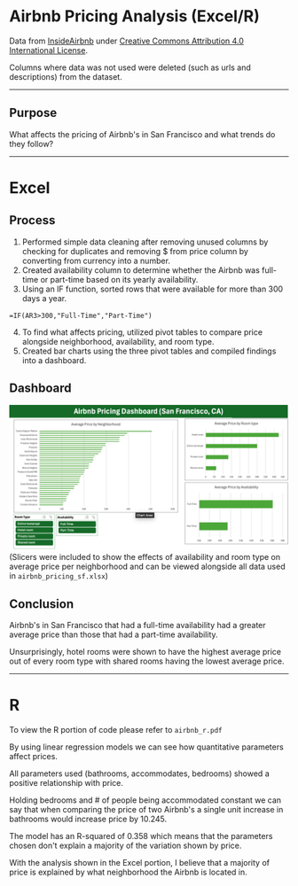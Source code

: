 # Airbnb Pricing Analysis (Excel/R)
Data from [InsideAirbnb](https://insideairbnb.com/get-the-data/) under [Creative Commons Attribution 4.0 International License](https://creativecommons.org/licenses/by/4.0/).

Columns where data was not used were deleted (such as urls and descriptions) from the dataset.
***
## Purpose
What affects the pricing of Airbnb's in San Francisco and what trends do they follow?
***
# Excel

## Process
1. Performed simple data cleaning after removing unused columns by checking for duplicates and removing $ from price column by converting from currency into a number.
2. Created availability column to determine whether the Airbnb was full-time or part-time based on its yearly availability.
3. Using an IF function, sorted rows that were available for more than 300 days a year.
```excel
=IF(AR3>300,"Full-Time","Part-Time")
```
4. To find what affects pricing, utilized pivot tables to compare price alongside neighborhood, availability, and room type.
5. Created bar charts using the three pivot tables and compiled findings into a dashboard.

## Dashboard
![image](https://raw.githubusercontent.com/echu-vb/airbnb_pricing_analysis/refs/heads/main/airbnb_dashboard2.png)
(Slicers were included to show the effects of availability and room type on average price per neighborhood and can be viewed alongside all data used in `airbnb_pricing_sf.xlsx`)

## Conclusion
Airbnb's in San Francisco that had a full-time availability had a greater average price than those that had a part-time availability. 

Unsurprisingly, hotel rooms were shown to have the highest average price out of every room type with shared rooms having the lowest average price. 

***
# R
To view the R portion of code please refer to `airbnb_r.pdf`

By using linear regression models we can see how quantitative parameters affect prices. 

All parameters used (bathrooms, accommodates, bedrooms) showed a positive relationship with price. 

Holding bedrooms and # of people being accommodated constant we can say that when comparing the price of two Airbnb's a single unit increase in bathrooms would increase price by 10.245. 

The model has an R-squared of 0.358 which means that the parameters chosen don't explain a majority of the variation shown by price. 

With the analysis shown in the Excel portion, I believe that a majority of price is explained by what neighborhood the Airbnb is located in. 
